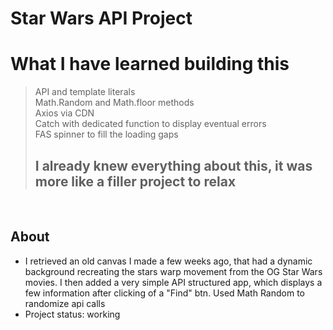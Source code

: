 # Star Wars API Project

# What I have learned building this

> API and template literals    
> Math.Random and Math.floor methods     
> Axios via CDN  
> Catch with dedicated function to display eventual errors  
> FAS spinner to fill the loading gaps  
> ## I already knew everything about this, it was more like a filler project to relax

&nbsp;
&nbsp;
&nbsp;

## About

* I retrieved an old canvas I made a few weeks ago, that had a dynamic background recreating the stars warp movement from the OG Star Wars movies.  I then added a very simple API structured app, which displays a few information after clicking of a "Find" btn. Used Math Random to randomize api calls
* Project status: working
